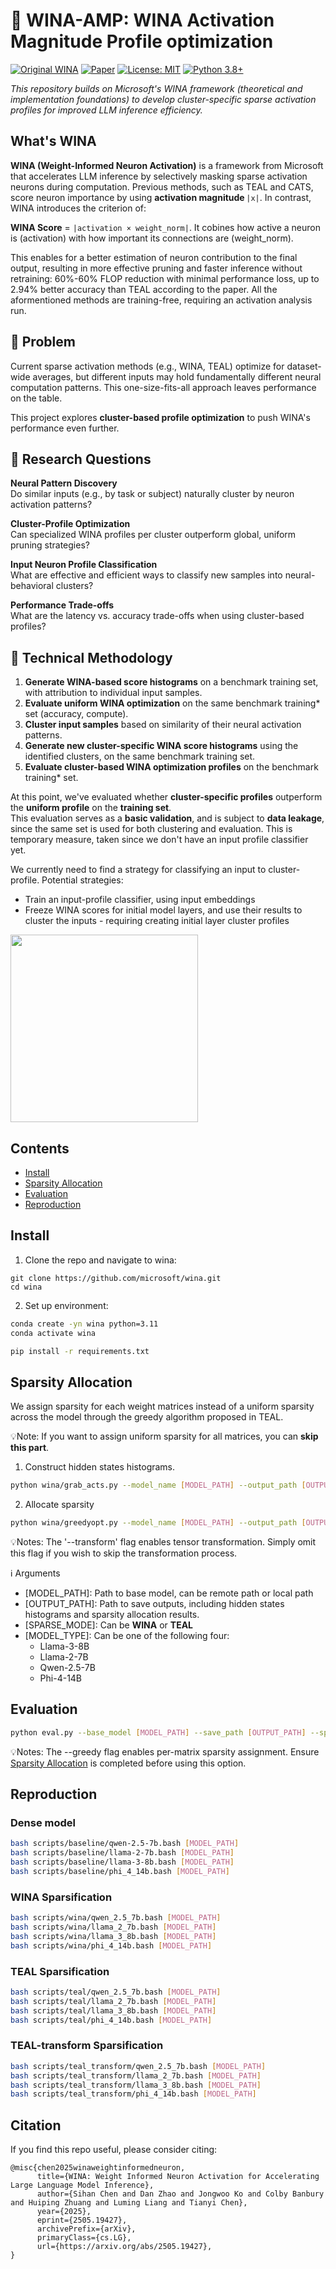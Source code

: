 # 🚀 WINA-AMP: WINA Activation Magnitude Profile optimization

[![Original WINA](https://img.shields.io/badge/Based%20on-Microsoft%2FWINA-blue.svg)](https://github.com/microsoft/wina)
[![Paper](https://img.shields.io/badge/arXiv-2505.19427-red.svg)](https://arxiv.org/abs/2505.19427)
[![License: MIT](https://img.shields.io/badge/License-MIT-yellow.svg)](LICENSE)
[![Python 3.8+](https://img.shields.io/badge/python-3.8+-blue.svg)](https://python.org)

*This repository builds on Microsoft's WINA framework (theoretical and implementation foundations) to develop cluster-specific sparse activation profiles for improved LLM inference efficiency.*

## What's WINA
**WINA (Weight-Informed Neuron Activation)** is a framework from Microsoft that accelerates LLM inference by selectively masking sparse activation neurons during computation. Previous methods, such as TEAL and CATS, score neuron importance by using **activation magnitude** `|x|`. In contrast, WINA introduces the criterion of:

**WINA Score** = `|activation × weight_norm|`. It cobines how active a neuron is (activation) with how important its connections are (weight_norm). 

This enables for a better estimation of neuron contribution to the final output, resulting in more effective pruning and faster inference without retraining: 60%-60% FLOP reduction with minimal performance loss, up to 2.94% better accuracy than TEAL according to the paper. All the aformentioned methods are training-free, requiring an activation analysis run.

## 🎯 Problem
Current sparse activation methods (e.g., WINA, TEAL) optimize for dataset-wide averages, but different inputs may hold fundamentally different neural computation patterns. This one-size-fits-all approach leaves performance on the table.

This project explores **cluster-based profile optimization** to push WINA's performance even further.

## 🔬 Research Questions
**Neural Pattern Discovery**  
Do similar inputs (e.g., by task or subject) naturally cluster by neuron activation patterns?

**Cluster-Profile Optimization**  
Can specialized WINA profiles per cluster outperform global, uniform pruning strategies?

**Input Neuron Profile Classification**  
What are effective and efficient ways to classify new samples into neural-behavioral clusters?

**Performance Trade-offs**  
What are the latency vs. accuracy trade-offs when using cluster-based profiles?

## 🔧 Technical Methodology
1. **Generate WINA-based score histograms** on a benchmark training set, with attribution to individual input samples.
2. **Evaluate uniform WINA optimization** on the same benchmark training\* set (accuracy, compute).
3. **Cluster input samples** based on similarity of their neural activation patterns.
4. **Generate new cluster-specific WINA score histograms** using the identified clusters, on the same benchmark training set.
5. **Evaluate cluster-based WINA optimization profiles** on the benchmark training\* set.

At this point, we've evaluated whether **cluster-specific profiles** outperform the **uniform profile** on the **training set**.  
This evaluation serves as a **basic validation**, and is subject to **data leakage**, since the same set is used for both clustering and evaluation. This is temporary measure, taken since we don't have an input profile classifier yet.

We currently need to find a strategy for classifying an input to cluster-profile. Potential strategies:
- Train an input-profile classifier, using input embeddings
- Freeze WINA scores for initial model layers, and use their results to cluster the inputs - requiring creating initial layer cluster profiles

<img src="path/to/image.svg" width="300" />

## Contents
- [Install](#Install)
- [Sparsity Allocation](#Sparsity-Allocation)
- [Evaluation](#Evaluation)
- [Reproduction](#Reproduction)

## Install

1. Clone the repo and navigate to wina:

```
git clone https://github.com/microsoft/wina.git
cd wina
```

2. Set up environment:

```bash
conda create -yn wina python=3.11
conda activate wina

pip install -r requirements.txt
```

## Sparsity Allocation
We assign sparsity for each weight matrices instead of a uniform sparsity across the model through the greedy algorithm proposed in TEAL.

💡Note: If you want to assign uniform sparsity for all matrices, you can **skip this part**.

1. Construct hidden states histograms. 
```bash
python wina/grab_acts.py --model_name [MODEL_PATH] --output_path [OUTPUT_PATH] --sparse_mode [SPARSE_MODE] --transform(Optional)
```
2. Allocate sparsity
```bash
python wina/greedyopt.py --model_name [MODEL_PATH] --output_path [OUTPUT_PATH] --sparse_mode [SPARSE_MODE] --model_type [MODEL_TYPE] --transform(Optional)
```
💡Notes: The '--transform' flag enables tensor transformation. Simply omit this flag if you wish to skip the transformation process.

ℹ️ Arguments
* [MODEL_PATH]: Path to base model, can be remote path or local path
* [OUTPUT_PATH]: Path to save outputs, including hidden states histograms and sparsity allocation results.
* [SPARSE_MODE]: Can be **WINA** or **TEAL**
* [MODEL_TYPE]: Can be one of the following four:
    * Llama-3-8B
    * Llama-2-7B
    * Qwen-2.5-7B
    * Phi-4-14B

## Evaluation
```bash
python eval.py --base_model [MODEL_PATH] --save_path [OUTPUT_PATH] --sparsity [sparsity] --sparse_mode [SPARSE_MODE] --greedy
```
💡Notes: The --greedy flag enables per-matrix sparsity assignment. Ensure [Sparsity Allocation](#sparsity-allocation) is completed before using this option.

## Reproduction
### Dense model

```bash
bash scripts/baseline/qwen-2.5-7b.bash [MODEL_PATH]
bash scripts/baseline/llama-2-7b.bash [MODEL_PATH]
bash scripts/baseline/llama-3-8b.bash [MODEL_PATH]
bash scripts/baseline/phi_4_14b.bash [MODEL_PATH]
```

### WINA Sparsification

```bash
bash scripts/wina/qwen_2.5_7b.bash [MODEL_PATH]
bash scripts/wina/llama_2_7b.bash [MODEL_PATH]
bash scripts/wina/llama_3_8b.bash [MODEL_PATH]
bash scripts/wina/phi_4_14b.bash [MODEL_PATH]
```

### TEAL Sparsification
```bash
bash scripts/teal/qwen_2.5_7b.bash [MODEL_PATH]
bash scripts/teal/llama_2_7b.bash [MODEL_PATH]
bash scripts/teal/llama_3_8b.bash [MODEL_PATH]
bash scripts/teal/phi_4_14b.bash [MODEL_PATH]
```

### TEAL-transform Sparsification

```bash
bash scripts/teal_transform/qwen_2.5_7b.bash [MODEL_PATH]
bash scripts/teal_transform/llama_2_7b.bash [MODEL_PATH]
bash scripts/teal_transform/llama_3_8b.bash [MODEL_PATH]
bash scripts/teal_transform/phi_4_14b.bash [MODEL_PATH]
```

## Citation
If you find this repo useful, please consider citing:
```
@misc{chen2025winaweightinformedneuron,
      title={WINA: Weight Informed Neuron Activation for Accelerating Large Language Model Inference}, 
      author={Sihan Chen and Dan Zhao and Jongwoo Ko and Colby Banbury and Huiping Zhuang and Luming Liang and Tianyi Chen},
      year={2025},
      eprint={2505.19427},
      archivePrefix={arXiv},
      primaryClass={cs.LG},
      url={https://arxiv.org/abs/2505.19427}, 
}
```
